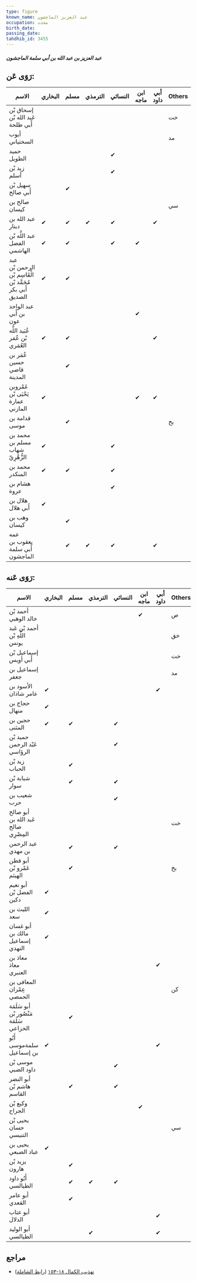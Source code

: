 ```yaml
---
type: figure
known_name: عبد العزيز الماجشون
occupation: محدث
birth_date:
passing_date:
tahdhib_id: 3455
---
```

##### عبد العزيز بن عبد الله بن أبي سلمة الماجشون

## رَوَى عَن:
| الاسم                                                     | البخاري | مسلم | الترمذي | النسائي | ابن ماجه | أبي داود | Others |
| --------------------------------------------------------- | ------- | ---- | ------- | ------- | -------- | -------- | ------ |
| إسحاق بْن عَبد الله بْن أَبي طلحة                         |         |      |         |         |          |          | خت     |
| أيوب السختياني                                            |         |      |         |         |          |          | مد     |
| حميد الطويل                                               |         |      |         | ✔       |          |          |        |
| زيد بْن أسلم                                              |         |      |         | ✔       |          |          |        |
| سهيل بْن أَبي صالح                                        |         | ✔    |         |         |          |          |        |
| صالح بن كيسان                                             |         |      |         |         |          |          | سي     |
| عبد الله بن دينار                                         | ✔       | ✔    | ✔       | ✔       |          | ✔        |        |
| عبد اللَّه بْن الفضل الهاشمي                              | ✔       | ✔    |         | ✔       | ✔        |          |        |
| عبد الرحمن بْن الْقَاسِم بْن مُحَمَّد بْن أَبي بكر الصديق | ✔       | ✔    |         |         |          |          |        |
| عبد الواحد بن أَبي عون                                    |         |      |         |         | ✔        |          |        |
| عُبَيد اللَّه بْن عُمَر العُمَري                          | ✔       | ✔    |         |         |          | ✔        |        |
| عُمَر بن حسين قاضي المدينة                                |         | ✔    |         |         |          |          |        |
| عَمْروبن يَحْيَى بْن عمارة المازني                        | ✔       |      |         |         | ✔        | ✔        |        |
| قدامة بن موسى                                             |         | ✔    |         |         |          |          | بخ     |
| محمد بن مسلم بن شهاب الزُّهْرِيّ                          | ✔       |      |         | ✔       |          |          |        |
| محمد بن المنكدر                                           | ✔       | ✔    |         | ✔       |          |          |        |
| هشام بن عروة                                              |         |      |         | ✔       |          |          |        |
| هلال بن أَبي هلال                                         | ✔       |      |         |         |          |          |        |
| وهب بن كيسان                                              |         | ✔    |         |         |          |          |        |
| عمه يعقوب بن أَبي سلمة الماجشون                           |         | ✔    | ✔       | ✔       |          | ✔        |        |
## رَوَى عَنه:
| الاسم                                    | البخاري | مسلم | الترمذي | النسائي | ابن ماجه | أبي داود | Others |
| ---------------------------------------- | ------- | ---- | ------- | ------- | -------- | -------- | ------ |
| أحمد بْن خالد الوهبي                     |         |      |         |         | ✔        |          | ص      |
| أحمد بْن عَبد اللَّهِ بْن يونس           |         |      |         |         |          |          | خق     |
| إسماعيل بْن أَبي أويس                    |         |      |         |         |          |          | خت     |
| إسماعيل بن جعفر                          |         |      |         |         |          |          | مد     |
| الأسود بن عامر شاذان                     | ✔       |      |         |         |          | ✔        |        |
| حجاج بن منهال                            | ✔       |      |         |         |          |          |        |
| حجين بن المثنى                           | ✔       | ✔    |         | ✔       |          |          |        |
| حميد بْن عَبْد الرحمن الرؤاسي            |         |      |         | ✔       |          |          |        |
| زيد بْن الحباب                           |         | ✔    |         |         |          |          |        |
| شبابة بْن سوار                           |         | ✔    |         | ✔       |          |          |        |
| شعيب بن حرب                              |         |      |         | ✔       |          |          |        |
| أبو صالح عَبد الله بن صالح المِصْرِي     |         |      |         |         |          |          | خت     |
| عبد الرحمن بن مهدي                       |         | ✔    |         | ✔       |          |          |        |
| أبو قطن عَمْرو بْن الهيثم                |         | ✔    |         |         |          |          | بخ     |
| أبو نعيم الفضل بْن دكين                  | ✔       |      |         |         |          |          |        |
| الليث بن سعد                             | ✔       |      |         |         |          |          |        |
| أبو غسان مالك بن إسماعيل النهدي          | ✔       |      |         |         |          |          |        |
| معاذ بن معاذ العنبري                     |         |      |         |         |          | ✔        |        |
| المعافى بن عِمْران الحمصي                |         |      |         |         |          |          | كن     |
| أبو سَلَمَة مَنْصُور بْن سَلَمَة الخزاعي |         | ✔    |         |         |          |          |        |
| أَبُو سلمةموسى بن إسماعيل                | ✔       |      |         |         |          | ✔        |        |
| موسى بْن داود الضبي                      |         |      |         | ✔       |          |          |        |
| أبو النضر هاشم بْن القاسم                |         | ✔    |         | ✔       |          |          |        |
| وكيع بْن الجراح                          |         |      |         |         | ✔        |          |        |
| يحيى بْن حسان التنيسي                    |         |      |         |         |          |          | سي     |
| يحيى بن عباد الضبعي                      | ✔       |      |         |         |          |          |        |
| يزيد بْن هارون                           |         | ✔    |         |         |          |          |        |
| أَبُو داود الطيالسي                      |         | ✔    | ✔       | ✔       |          |          |        |
| أبو عامر القعدي                          |         | ✔    |         |         |          |          |        |
| أبو عتاب الدلال                          |         |      |         |         |          | ✔        |        |
| أبو الوليد الطيالسي                      |         |      | ✔       |         |          | ✔        |        |
## مراجع
- [تهذيب الكمال ١٨-١٥٣](obsidian://open?vault=Tahdhib-al-Kamal&file=Figures/٣٤٥٥-عبد%20العزيز%20بن%20عبد%20الله%20بن%20أبي%20سلمة%20الماجشون) ([رابط الشاملة](https://shamela.ws/book/3722/9186))
